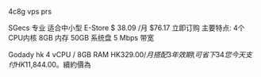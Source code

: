 4c8g  vps prs




SGecs 专业 
适合中小型 E-Store 
$ 38.09 /月 $76.17 
立即订购 
主要特点: 
4个
CPU内核
8GB
内存
50GB
系统盘
5 Mbps
带宽



Godady hk
4 vCPU / 8GB RAM
HK$329.00
/月
搭配 3 年效期 (可省下 34%)
您今天支付 HK$11,844.00。續約價為
